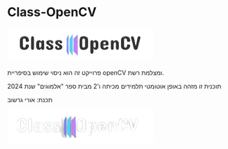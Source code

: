 # Class-OpenCV

![Class OpenCV | black](https://github.com/Ori201/Class-OpenCV/blob/main/1000073875-removebg-preview.png)

פרוייקט זה הוא ניסוי שימוש בסיפריית openCV ומצלמת רשת.

תוכנית זו מזהה באופן אוטומטי תלמידים מכיתה ו'2
מבית ספר "אלמוגים" שנת 2024

תכנת: אורי גרשוב

![Class OpenCV | white](https://github.com/Ori201/Class-OpenCV/blob/main/1000073873-removebg-preview.png)